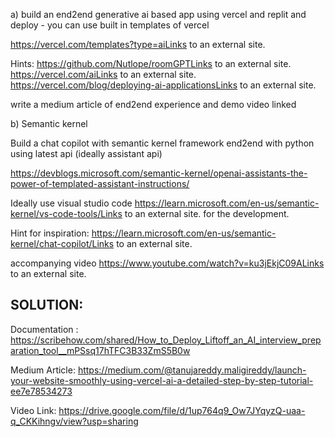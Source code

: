a) build an end2end generative ai based app using vercel and replit and deploy - you can use built in templates of vercel

https://vercel.com/templates?type=aiLinks to an external site.

Hints: https://github.com/Nutlope/roomGPTLinks to an external site. https://vercel.com/aiLinks to an external site. https://vercel.com/blog/deploying-ai-applicationsLinks to an external site.

write a medium article of end2end experience and demo video linked

b) Semantic kernel 

Build a chat copilot with semantic kernel framework end2end with python using latest api (ideally assistant api)

https://devblogs.microsoft.com/semantic-kernel/openai-assistants-the-power-of-templated-assistant-instructions/

Ideally use visual studio code https://learn.microsoft.com/en-us/semantic-kernel/vs-code-tools/Links to an external site. for the development.

Hint for inspiration: https://learn.microsoft.com/en-us/semantic-kernel/chat-copilot/Links to an external site.

accompanying video
https://www.youtube.com/watch?v=ku3jEkjC09ALinks to an external site.


##  SOLUTION: 

Documentation : https://scribehow.com/shared/How_to_Deploy_Liftoff_an_AI_interview_preparation_tool__mPSsq17hTFC3B33ZmS5B0w

Medium Article: https://medium.com/@tanujareddy.maligireddy/launch-your-website-smoothly-using-vercel-ai-a-detailed-step-by-step-tutorial-ee7e78534273

Video Link: https://drive.google.com/file/d/1up764q9_Ow7JYqyzQ-uaa-q_CKKihngv/view?usp=sharing
